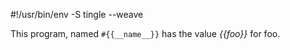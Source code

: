 #!/usr/bin/env -S tingle --weave

This program, named `#{{__name__}}` has the value _{{foo}}_ for foo.

<!--

        foo: int = 42

-->